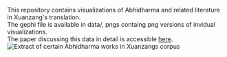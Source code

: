 This repository contains visualizations of Abhidharma and related literature in Xuanzang's translation.  
The gephi file is available in data/, pngs containg png versions of invidual visualizations.  
The paper discussing this data in detail is accessible [here](https://www.mdpi.com/2077-1444/14/7/911).
![Extract of certain Abhidharma works in Xuanzangs corpus](pngs/1-visualization-extract.png)
